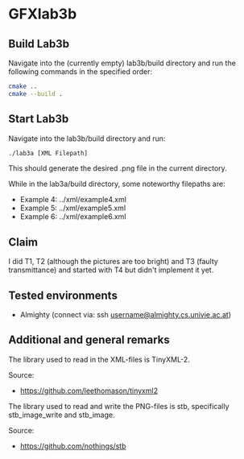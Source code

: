# GFXlab3b

## Build Lab3b
Navigate into the (currently empty) lab3b/build directory and run the following commands in the specified order:
```bash
cmake ..
cmake --build .
```


## Start Lab3b
Navigate into the lab3b/build directory and run:
```bash
./lab3a [XML Filepath]
```
This should generate the desired .png file in the current directory.

While in the lab3a/build directory, some noteworthy filepaths are:
 - Example 4: ../xml/example4.xml
 - Example 5: ../xml/example5.xml
 - Example 6: ../xml/example6.xml



## Claim
I did T1, T2 (although the pictures are too bright) and T3 (faulty transmittance) and started with T4 but didn't implement it yet.

## Tested environments
- Almighty (connect via: ssh username@almighty.cs.univie.ac.at)



## Additional and general remarks
The library used to read in the XML-files is TinyXML-2.

Source:
 - https://github.com/leethomason/tinyxml2

The library used to read and write the PNG-files is stb, specifically stb_image_write and stb_image.

Source:
 - https://github.com/nothings/stb